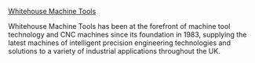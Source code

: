 <a href=https://www.wmtcnc.com/>Whitehouse Machine Tools</a>

Whitehouse Machine Tools has been at the forefront of machine tool technology and CNC machines since its foundation in 1983, supplying the latest machines of intelligent precision engineering technologies and solutions to a variety of industrial applications throughout the UK.
